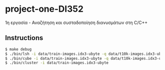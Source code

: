 # project-one-DI352

1η εργασία - Αναζήτηση και συσταδοποίηση διανυσμάτων στη C/C++

## Instructions

```sh
$ make debug
$ ./bin/lsh -i data/train-images.idx3-ubyte -q data/t10k-images.idx3-ubyte -o results.txt --hash-function 15 --hash-tables 10 --num-nearest 5 -R 0
$ ./bin/cube -i data/train-images.idx3-ubyte -q data/t10k-images.idx3-ubyte -o results.txt -M 100 -probes 10 -k 14
$ ./bin/cluster -i data/train-images.idx3-ubyte
```
